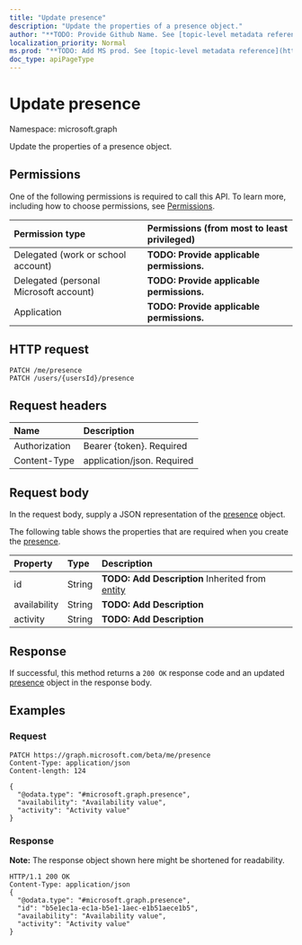 ```yaml
---
title: "Update presence"
description: "Update the properties of a presence object."
author: "**TODO: Provide Github Name. See [topic-level metadata reference](https://msgo.azurewebsites.net/add/document/guidelines/metadata.html#topic-level-metadata)**"
localization_priority: Normal
ms.prod: "**TODO: Add MS prod. See [topic-level metadata reference](https://msgo.azurewebsites.net/add/document/guidelines/metadata.html#topic-level-metadata)**"
doc_type: apiPageType
---
```


# Update presence

Namespace: microsoft.graph

Update the properties of a presence object.

## Permissions
One of the following permissions is required to call this API. To learn more, including how to choose permissions, see [Permissions](/concepts/permissions-reference.md).

|Permission type|Permissions (from most to least privileged)|
|:---|:---|
|Delegated (work or school account)|**TODO: Provide applicable permissions.**|
|Delegated (personal Microsoft account)|**TODO: Provide applicable permissions.**|
|Application|**TODO: Provide applicable permissions.**|

## HTTP request
<!-- {
  "blockType": "ignored"
}
-->
``` http
PATCH /me/presence
PATCH /users/{usersId}/presence
```

## Request headers
|Name|Description|
|:---|:---|
|Authorization|Bearer {token}. Required|
|Content-Type|application/json. Required|

## Request body
In the request body, supply a JSON representation of the [presence](../resources/presence.md) object.

The following table shows the properties that are required when you create the [presence](../resources/presence.md).

|Property|Type|Description|
|:---|:---|:---|
|id|String|**TODO: Add Description** Inherited from [entity](../resources/entity.md)|
|availability|String|**TODO: Add Description**|
|activity|String|**TODO: Add Description**|



## Response
If successful, this method returns a `200 OK` response code and an updated [presence](../resources/presence.md) object in the response body.

## Examples

### Request
<!-- {
  "blockType": "request",
  "name": "update_presence"
}
-->
``` http
PATCH https://graph.microsoft.com/beta/me/presence
Content-Type: application/json
Content-length: 124

{
  "@odata.type": "#microsoft.graph.presence",
  "availability": "Availability value",
  "activity": "Activity value"
}
```

### Response
**Note:** The response object shown here might be shortened for readability.
<!-- {
  "blockType": "response",
  "truncated": true
}
-->
``` http
HTTP/1.1 200 OK
Content-Type: application/json
{
  "@odata.type": "#microsoft.graph.presence",
  "id": "b5e1ec1a-ec1a-b5e1-1aec-e1b51aece1b5",
  "availability": "Availability value",
  "activity": "Activity value"
}
```

